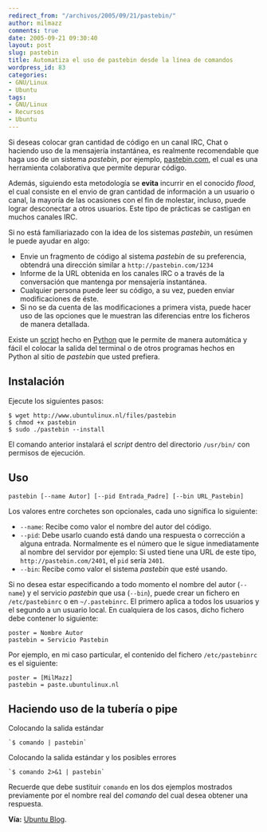 ```yaml
---
redirect_from: "/archivos/2005/09/21/pastebin/"
author: milmazz
comments: true
date: 2005-09-21 09:30:40
layout: post
slug: pastebin
title: Automatiza el uso de pastebin desde la línea de comandos
wordpress_id: 83
categories:
- GNU/Linux
- Ubuntu
tags:
- GNU/Linux
- Recursos
- Ubuntu
---
```


Si deseas colocar gran cantidad de código en un canal IRC, Chat o haciendo uso de la mensajería instantánea, es realmente recomendable que haga uso de un sistema _pastebin_, por ejemplo, [pastebin.com](http://pastebin.com/), el cual es una herramienta colaborativa que permite depurar código.

Además, siguiendo esta metodología se **evita** incurrir en el conocido _flood_, el cual consiste en el envio de gran cantidad de información a un usuario o canal, la mayoría de las ocasiones con el fin de molestar, incluso, puede lograr desconectar a otros usuarios. Este tipo de prácticas se castigan en muchos canales IRC.

Si no está familiariazado con la idea de los sistemas _pastebin_, un resúmen le puede ayudar en algo:

  * Envie un fragmento de código al sistema _pastebin_ de su preferencia, obtendrá una dirección similar a `http://pastebin.com/1234`
  * Informe de la URL obtenida en los canales IRC o a través de la conversación que mantenga por mensajería instantánea.
  * Cualquier persona puede leer su código, a su vez, pueden enviar modificaciones de éste.
  * Si no se da cuenta de las modificaciones a primera vista, puede hacer uso de las opciones que le muestran las diferencias entre los ficheros de manera detallada.

Existe un [script](http://es.wikipedia.org/wiki/Script) hecho en [Python](http://es.wikipedia.org/wiki/Python) que le permite de manera automática y fácil el colocar la salida del terminal o de otros programas hechos en Python al sitio de _pastebin_ que usted prefiera.

## Instalación

Ejecute  los siguientes pasos:

    $ wget http://www.ubuntulinux.nl/files/pastebin
    $ chmod +x pastebin
    $ sudo ./pastebin --install

El comando anterior instalará el _script_ dentro del directorio `/usr/bin/` con permisos de ejecución.

## Uso

    pastebin [--name Autor] [--pid Entrada_Padre] [--bin URL_Pastebin]

Los valores entre corchetes son opcionales, cada uno significa lo siguiente:

 * `--name`: Recibe como valor el nombre del autor del código.
 * `--pid`: Debe usarlo cuando está dando una respuesta o corrección a alguna entrada. Normalmente es el número que le sigue inmediatamente al nombre del servidor por ejemplo:
Si usted tiene una URL de este tipo, `http://pastebin.com/2401`, el `pid` sería `2401`.
 * `--bin`: Recibe como valor el sistema _pastebin_ que esté usando.

Si no desea estar especificando a todo momento el nombre del autor (`--name`) y el servicio _pastebin_ que usa (`--bin`), puede crear un fichero en `/etc/pastebinrc` o en `~/.pastebinrc`. El primero aplica a todos los usuarios y el segundo a un usuario local. En cualquiera de los casos, dicho fichero debe contener lo siguiente:

    poster = Nombre Autor
    pastebin = Servicio Pastebin

Por ejemplo, en mi caso particular, el contenido del fichero `/etc/pastebinrc` es el siguiente:

    poster = [MilMazz]
    pastebin = paste.ubuntulinux.nl

## Haciendo uso de la tubería o pipe


Colocando la salida estándar

    `$ comando | pastebin`

Colocando la salida estándar y los posibles errores

    `$ comando 2>&1 | pastebin`

Recuerde que debe sustituir `comando` en los dos ejemplos mostrados previamente por el nombre real del _comando_ del cual desea obtener una respuesta.

**Vía:** [Ubuntu Blog](http://ubuntu.wordpress.com/2005/09/12/script-to-post-terminal-output-to-pastebin/).
